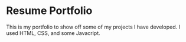 # Resume Portfolio 
This is my portfolio to show off some of my projects I have developed. I used HTML, CSS, and some Javacript. 
